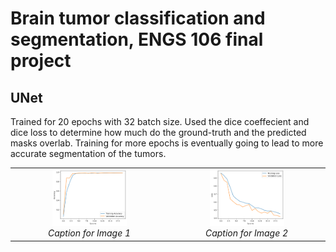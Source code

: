# Brain tumor classification and segmentation, ENGS 106 final project
## UNet
Trained for 20 epochs with 32 batch size. Used the dice coeffecient and dice loss to determine how much do the ground-truth and the predicted masks overlab. Training for more epochs is eventually going to lead to more accurate segmentation of the tumors.
<table>
  <tr>
    <td align="center">
      <img src="results/UNetaccuracy.png" width="50%"><br>
      <em>Caption for Image 1</em>
    </td>
    <td align="center">
      <img src="results/UNet loss.png" width="50%"><br>
      <em>Caption for Image 2</em>
    </td>
  </tr>
</table>
